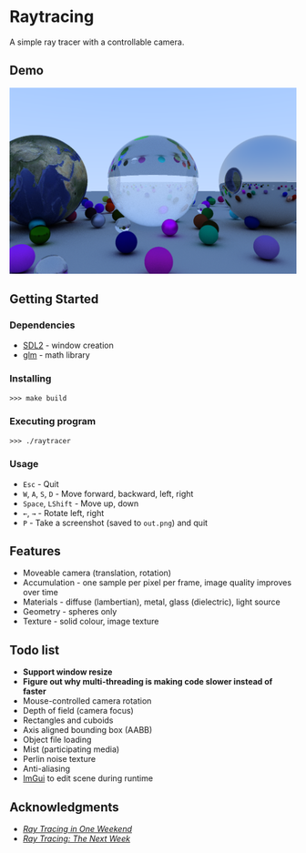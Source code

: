 # Raytracing

A simple ray tracer with a controllable camera.

## Demo
![demo image](demo.png)

## Getting Started

### Dependencies
* [SDL2](https://www.libsdl.org/) - window creation
* [glm](https://github.com/g-truc/glm) - math library

### Installing
```
>>> make build
```

### Executing program
```
>>> ./raytracer
```

### Usage
* `Esc` - Quit
* `W`, `A`, `S`, `D` - Move forward, backward, left, right
* `Space`, `LShift` - Move up, down
* `←`, `→` - Rotate left, right
* `P` - Take a screenshot (saved to `out.png`) and quit

## Features
* Moveable camera (translation, rotation)
* Accumulation - one sample per pixel per frame, image quality improves over time
* Materials - diffuse (lambertian), metal, glass (dielectric), light source
* Geometry - spheres only
* Texture - solid colour, image texture

## Todo list
* **Support window resize**
* **Figure out why multi-threading is making code slower instead of faster**
* Mouse-controlled camera rotation
* Depth of field (camera focus)
* Rectangles and cuboids
* Axis aligned bounding box (AABB)
* Object file loading
* Mist (participating media)
* Perlin noise texture
* Anti-aliasing
* [ImGui](https://github.com/ocornut/imgui) to edit scene during runtime

## Acknowledgments
* [_Ray Tracing in One Weekend_](https://raytracing.github.io/books/RayTracingInOneWeekend.html)
* [_Ray Tracing: The Next Week_](https://raytracing.github.io/books/RayTracingTheNextWeek.html)
